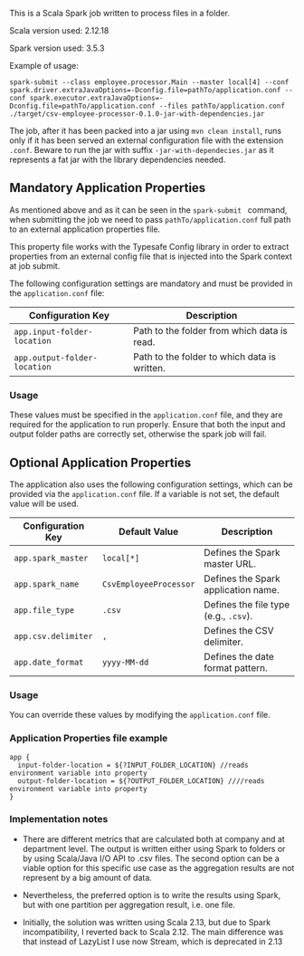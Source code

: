 This is a Scala Spark job written to process files in a folder.

Scala version used: 2.12.18

Spark version used: 3.5.3

Example of usage:
```
spark-submit --class employee.processor.Main --master local[4] --conf spark.driver.extraJavaOptions=-Dconfig.file=pathTo/application.conf --conf spark.executor.extraJavaOptions=-Dconfig.file=pathTo/application.conf --files pathTo/application.conf ./target/csv-employee-processor-0.1.0-jar-with-dependencies.jar 
```

The job, after it has been packed into a jar using ```mvn clean install```, runs only if it has been served an
external configuration file with the extension ```.conf```. Beware to run the jar with suffix ```-jar-with-dependecies.jar``` as it represents a fat jar with the library dependencies needed.

## Mandatory Application Properties

As mentioned above and as it can be seen in the ```spark-submit ``` command, when submitting the job we need to pass ```pathTo/application.conf``` full path to an external application properties file.

This property file works with the Typesafe Config library in order to extract properties from an external config file that is injected into the Spark context at job submit.

The following configuration settings are mandatory and must be provided in the `application.conf` file:

| Configuration Key               | Description                                      |
|----------------------------------|--------------------------------------------------|
| `app.input-folder-location`      | Path to the folder from which data is read.      |
| `app.output-folder-location`     | Path to the folder to which data is written.     |

### Usage

These values must be specified in the `application.conf` file, and they are required for the application to run properly. Ensure that both the input and output folder paths are correctly set, 
otherwise the spark job will fail.

## Optional Application Properties

The application also uses the following configuration settings, which can be provided via the `application.conf` file. If a variable is not set, the default value will be used.

| Configuration Key             | Default Value | Description                                    |
|-------------------------------|---|------------------------------------------------|
| `app.spark_master`            | `local[*]` | Defines the Spark master URL.                  |
| `app.spark_name`              | `CsvEmployeeProcessor` | Defines the Spark application name.            |
| `app.file_type`               | `.csv`                 | Defines the file type (e.g., `.csv`).          |
| `app.csv.delimiter`           | `,`                    | Defines the CSV delimiter.                     |
| `app.date_format`             | `yyyy-MM-dd`           | Defines the date format pattern.               |

### Usage

You can override these values by modifying the `application.conf` file.

### Application Properties file example
```properties
app {
  input-folder-location = ${?INPUT_FOLDER_LOCATION} //reads environment variable into property
  output-folder-location = ${?OUTPUT_FOLDER_LOCATION} ////reads environment variable into property
}

```


### Implementation notes

* There are different metrics that are calculated both at company and at department level.
The output is written either using Spark to folders or by using Scala/Java I/O API to .csv files. 
The second option can be a viable option for this specific use case as the aggregation results are not represent by a big amount of data.


* Nevertheless, the preferred option is to write the results using Spark, but with one partition per aggregation result, i.e. one file.  


* Initially, the solution was written using Scala 2.13, but due to Spark incompatibility, I reverted back to Scala 2.12. 
The main difference was that instead of LazyList I use now Stream, which is deprecated in 2.13 